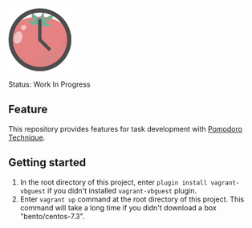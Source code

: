 <img src="https://raw.githubusercontent.com/yassu/PomoBoard/master/symbol/pomoboard.png" alt="PomoBoard" width="25%">

Status: Work In Progress


## Feature

This repository provides features for task development with [Pomodoro Technique](https://cirillocompany.de/pages/pomodoro-technique).


## Getting started

1. In the root directory of this project, enter `plugin install vagrant-vbguest` if you didn't installed `vagrant-vbguest` plugin.
2. Enter `vagrant up` command at the root directory of this project. This command will take a long time if you didn't download a box "bento/centos-7.3".
